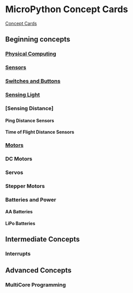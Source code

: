 # MicroPython Concept Cards

[Concept Cards](https://www.coderdojotc.org/CoderDojoTC/designing-concept-cards/)

## Beginning concepts

### [Physical Computing](02-physical-computing.md)

### [Sensors](../sensors/01-intro.md)

### [Switches and Buttons]()

### [Sensing Light]()

### [Sensing Distance]

#### Ping Distance Sensors

#### Time of Flight Distance Sensors

### [Motors](../motors/../01-intro.md)

### DC Motors

### Servos

### Stepper Motors

### Batteries and Power

#### AA Batteries

#### LiPo Batteries

## Intermediate Concepts

### Interrupts

## Advanced Concepts

### MultiCore Programming


